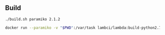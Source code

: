 ## Build

`./build.sh paramiko 2.1.2`

```bash
docker run --paramiko -v "$PWD":/var/task lambci/lambda:build-python2.7 ls -al
```
